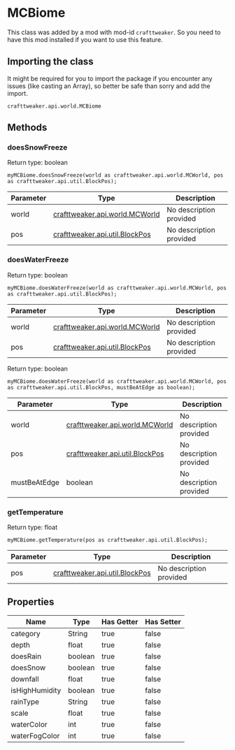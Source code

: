 # MCBiome

This class was added by a mod with mod-id `crafttweaker`. So you need to have this mod installed if you want to use this feature.

## Importing the class
It might be required for you to import the package if you encounter any issues (like casting an Array), so better be safe than sorry and add the import.  
```zenscript
crafttweaker.api.world.MCBiome
```

## Methods
### doesSnowFreeze

Return type: boolean

```zenscript
myMCBiome.doesSnowFreeze(world as crafttweaker.api.world.MCWorld, pos as crafttweaker.api.util.BlockPos);
```

| Parameter | Type | Description |
|-----------|------|-------------|
| world | [crafttweaker.api.world.MCWorld](/vanilla/api/world/MCWorld) | No description provided |
| pos | [crafttweaker.api.util.BlockPos](/vanilla/api/util/BlockPos) | No description provided |


### doesWaterFreeze

Return type: boolean

```zenscript
myMCBiome.doesWaterFreeze(world as crafttweaker.api.world.MCWorld, pos as crafttweaker.api.util.BlockPos);
```

| Parameter | Type | Description |
|-----------|------|-------------|
| world | [crafttweaker.api.world.MCWorld](/vanilla/api/world/MCWorld) | No description provided |
| pos | [crafttweaker.api.util.BlockPos](/vanilla/api/util/BlockPos) | No description provided |



Return type: boolean

```zenscript
myMCBiome.doesWaterFreeze(world as crafttweaker.api.world.MCWorld, pos as crafttweaker.api.util.BlockPos, mustBeAtEdge as boolean);
```

| Parameter | Type | Description |
|-----------|------|-------------|
| world | [crafttweaker.api.world.MCWorld](/vanilla/api/world/MCWorld) | No description provided |
| pos | [crafttweaker.api.util.BlockPos](/vanilla/api/util/BlockPos) | No description provided |
| mustBeAtEdge | boolean | No description provided |


### getTemperature

Return type: float

```zenscript
myMCBiome.getTemperature(pos as crafttweaker.api.util.BlockPos);
```

| Parameter | Type | Description |
|-----------|------|-------------|
| pos | [crafttweaker.api.util.BlockPos](/vanilla/api/util/BlockPos) | No description provided |



## Properties

| Name | Type | Has Getter | Has Setter |
|------|------|------------|------------|
| category | String | true | false |
| depth | float | true | false |
| doesRain | boolean | true | false |
| doesSnow | boolean | true | false |
| downfall | float | true | false |
| isHighHumidity | boolean | true | false |
| rainType | String | true | false |
| scale | float | true | false |
| waterColor | int | true | false |
| waterFogColor | int | true | false |

